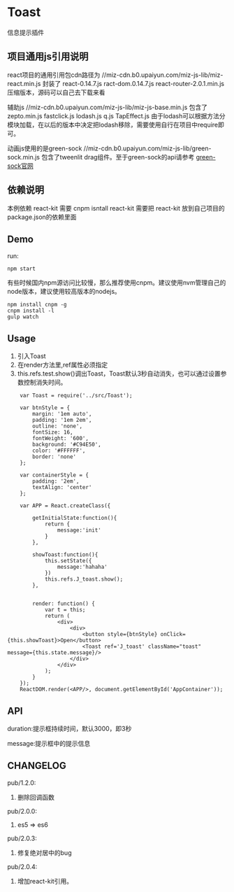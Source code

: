 Toast
==========

信息提示插件

## 项目通用js引用说明

react项目的通用引用包cdn路径为
//miz-cdn.b0.upaiyun.com/miz-js-lib/miz-react.min.js
封装了 react-0.14.7.js ract-dom.0.14.7.js react-router-2.0.1.min.js
压缩版本，源码可以自己去下载来看

辅助js
//miz-cdn.b0.upaiyun.com/miz-js-lib/miz-js-base.min.js
包含了 zepto.min.js
      fastclick.js
      lodash.js
      q.js
      TapEffect.js
由于lodash可以根据方法分模块加载，在以后的版本中决定把lodash移除，需要使用自行在项目中require即可。

动画js使用的是green-sock
//miz-cdn.b0.upaiyun.com/miz-js-lib/green-sock.min.js
包含了tweenlit drag组件。至于green-sock的api请参考 [green-sock官网](http://greensock.com/)


## 依赖说明

本例依赖 react-kit
需要 cnpm isntall react-kit
需要把 react-kit 放到自己项目的package.json的依赖里面

## Demo

run:

```
npm start
```

有些时候国内npm源访问比较慢，那么推荐使用cnpm。建议使用nvm管理自己的node版本，建议使用较高版本的nodejs。

```
npm install cnpm -g
cnpm install -l
gulp watch
```

## Usage

1. 引入Toast
2. 在render方法里<Toast ref='test' />,ref属性必须指定
3. this.refs.test.show()调出Toast，Toast默认3秒自动消失，也可以通过设置参数控制消失时间。

```
	var Toast = require('../src/Toast');

	var btnStyle = {
	    margin: '1em auto',
	    padding: '1em 2em',
	    outline: 'none',
	    fontSize: 16,
	    fontWeight: '600',
	    background: '#C94E50',
	    color: '#FFFFFF',
	    border: 'none'
	};

	var containerStyle = {
	    padding: '2em',
	    textAlign: 'center'
	};

	var APP = React.createClass({

	    getInitialState:function(){
	        return {
	            message:'init'
	        }
	    },

	    showToast:function(){
	        this.setState({
	            message:'hahaha'
	        })
	        this.refs.J_toast.show();
	    },


	    render: function() {
	        var t = this;   
	        return (       
	            <div>
	                <div>
	                    <button style={btnStyle} onClick={this.showToast}>Open</button>
	                    <Toast ref='J_toast' className="toast" message={this.state.message}/>
	                </div>
	            </div>
	        );
	    }
	});
	ReactDOM.render(<APP/>, document.getElementById('AppContainer'));
```

## API

duration:提示框持续时间，默认3000，即3秒

message:提示框中的提示信息

## CHANGELOG ##

pub/1.2.0:

1. 删除回调函数

pub/2.0.0:

1. es5 => es6

pub/2.0.3:

1. 修复绝对居中的bug

pub/2.0.4:

1. 增加react-kit引用。
